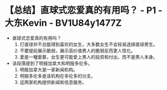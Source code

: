 # 【总结】直球式恋爱真的有用吗？ - P1 - 大东Kevin - BV1U84y1477Z

-   直球式恋爱真的有用吗？
    1.  打直球并不总能得到喜欢的女生，大多数女生不会轻易选择直球男生。
    2.  不要提前展示脆弱，展示高价值男人的脆弱反而更人性化。
    3.  愛是一種愛慕，女生更可能爱上男人的投资和付出，而不是男人本身。
-   该段落提到了明报加拿大和明报多伦多。
    1.  明报加拿大是一家新闻机构。
    2.  明报多伦多是该机构在多伦多的分支。
    3.  这两家机构提供新闻和信息服务。